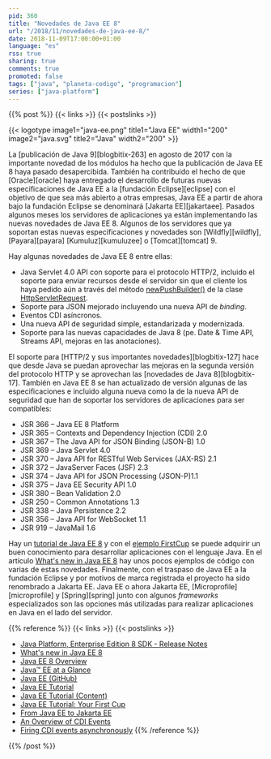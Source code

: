 ```yaml
---
pid: 360
title: "Novedades de Java EE 8"
url: "/2018/11/novedades-de-java-ee-8/"
date: 2018-11-09T17:00:00+01:00
language: "es"
rss: true
sharing: true
comments: true
promoted: false
tags: ["java", "planeta-codigo", "programacion"]
series: ["java-platform"]
---
```


{{% post %}}
{{< links >}}
{{< postslinks >}}

{{< logotype image1="java-ee.png" title1="Java EE" width1="200" image2="java.svg" title2="Java" width2="200" >}}

La [publicación de Java 9][blogbitix-263] en agosto de 2017 con la importante novedad de los módulos ha hecho que la publicación de Java EE 8 haya pasado desapercibida. También ha contribuido el hecho de que [Oracle][oracle] haya entregado el desarrollo de futuras nuevas especificaciones de Java EE a la [fundación Eclipse][eclipse] con el objetivo de que sea más abierto a otras empresas, Java EE a partir de ahora bajo la fundación Eclipse se denominará [Jakarta EE][jakartaee]. Pasados algunos meses los servidores de aplicaciones ya están implementando las nuevas novedades de Java EE 8. Algunos de los servidores que ya soportan estas nuevas especificaciones y novedades son [Wildfly][wildfly], [Payara][payara] [Kumuluz][kumuluzee] o [Tomcat][tomcat] 9.

Hay algunas novedades de Java EE 8 entre ellas:

* Java Servlet 4.0 API con soporte para el protocolo HTTP/2, incluido el soporte para enviar recursos desde el servidor sin que el cliente los haya pedido aún a través del método [newPushBuilder()](https://javaee.github.io/javaee-spec/javadocs/javax/servlet/http/HttpServletRequest.html#newPushBuilder--) de la clase [HttpServletRequest](https://javaee.github.io/javaee-spec/javadocs/javax/servlet/http/HttpServletRequest.html).
* Soporte para JSON mejorado incluyendo una nueva API de _binding_.
* Eventos CDI asíncronos.
* Una nueva API de seguridad simple, estandarizada y modernizada.
* Soporte para las nuevas capacidades de Java 8 (pe. Date & Time API, Streams API, mejoras en las anotaciones).

El soporte para [HTTP/2 y sus importantes novedades][blogbitix-127] hace que desde Java se puedan aprovechar las mejoras en la segunda versión del protocolo HTTP y se aprovechan las [novedades de Java 8][blogbitix-17]. También en Java EE 8 se han actualizado de versión algunas de las especificaciones e incluido alguna nueva como la de la nueva API de seguridad que han de soportar los servidores de aplicaciones para ser compatibles:

* JSR 366 – Java EE 8 Platform
* JSR 365 – Contexts and Dependency Injection (CDI) 2.0
* JSR 367 – The Java API for JSON Binding (JSON-B) 1.0
* JSR 369 – Java Servlet 4.0
* JSR 370 – Java API for RESTful Web Services (JAX-RS) 2.1
* JSR 372 – JavaServer Faces (JSF) 2.3
* JSR 374 – Java API for JSON Processing (JSON-P)1.1
* JSR 375 – Java EE Security API 1.0
* JSR 380 – Bean Validation 2.0
* JSR 250 – Common Annotations 1.3
* JSR 338 – Java Persistence 2.2
* JSR 356 – Java API for WebSocket 1.1
* JSR 919 – JavaMail 1.6

Hay un [tutorial de Java EE 8](https://javaee.github.io/tutorial/) y con el [ejemplo FirstCup](https://javaee.github.io/firstcup/toc.html) se puede adquirir un buen conocimiento para desarrollar aplicaciones con el lenguaje Java. En el artículo [What's new in Java EE 8](https://www.ibm.com/developerworks/opensource/library/j-whats-new-in-javaee-8/index.html) hay unos pocos ejemplos de código con varias de estas novedades. Finalmente, con el traspaso de Java EE a la fundación Eclipse y por motivos de marca registrada el proyecto ha sido renombrado a Jakarta EE. Java EE o ahora Jakarta EE, [Microprofile][microprofile] y [Spring][spring] junto con algunos _frameworks_ especializados son las opciones más utilizadas para realizar aplicaciones en Java en el lado del servidor.

{{% reference %}}
{{< links >}}
{{< postslinks >}}
* [Java Platform, Enterprise Edition 8 SDK - Release Notes](https://www.oracle.com/technetwork/java/javaee/documentation/ee8-release-notes-3894362.html)
* [What's new in Java EE 8](https://www.ibm.com/developerworks/opensource/library/j-whats-new-in-javaee-8/index.html)
* [Java EE 8 Overview](https://blogs.oracle.com/java/java-ee-8-overview)
* [Java™ EE at a Glance](http://www.oracle.com/technetwork/java/javaee/overview/index.html)
* [Java EE (GitHub)](https://javaee.github.io/)
* [Java EE Tutorial](https://javaee.github.io/tutorial/)
* [Java EE Tutorial (Content)](https://javaee.github.io/tutorial/toc.html)
* [Java EE Tutorial: Your First Cup](https://javaee.github.io/firstcup/toc.html)
* [From Java EE to Jakarta EE](https://www.infoq.com/news/2018/02/from-javaee-to-jakartaee)
* [An Overview of CDI Events](https://dzone.com/articles/an-overview-of-cdi-events)
* [Firing CDI events asynchronously](http://docs.jboss.org/cdi/spec/2.0/cdi-spec.html#firing_events_asynchronously)
{{% /reference %}}

{{% /post %}}
